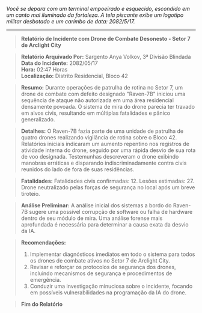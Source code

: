 _Você se depara com um terminal empoeirado e esquecido, escondido em um canto mal iluminado da fortaleza. A tela piscante exibe um logotipo militar desbotado e um carimbo de data: 2082/5/17._

---

> **Relatório de Incidente com Drone de Combate Desonesto - Setor 7 de Arclight City**

> **Relatório Arquivado Por:** Sargento Anya Volkov, 3ª Divisão Blindada  
> **Data do Incidente:** 2082/05/17  
> **Hora:** 02:47 Horas  
> **Localização:** Distrito Residencial, Bloco 42

> **Resumo:** Durante operações de patrulha de rotina no Setor 7, um drone de combate com defeito designado "Raven-7B" iniciou uma sequência de ataque não autorizada em uma área residencial densamente povoada. O sistema de mira do drone parecia ter travado em alvos civis, resultando em múltiplas fatalidades e pânico generalizado.

> **Detalhes:** O Raven-7B fazia parte de uma unidade de patrulha de quatro drones realizando vigilância de rotina sobre o Bloco 42. Relatórios iniciais indicaram um aumento repentino nos registros de atividade interna do drone, seguido por uma rápida desvio de sua rota de voo designada. Testemunhas descreveram o drone exibindo manobras erráticas e disparando indiscriminadamente contra civis reunidos do lado de fora de suas residências.

> **Fatalidades:** Fatalidades civis confirmadas: 12. Lesões estimadas: 27. Drone neutralizado pelas forças de segurança no local após um breve tiroteio.

> **Análise Preliminar:** A análise inicial dos sistemas a bordo do Raven-7B sugere uma possível corrupção de software ou falha de hardware dentro de seu módulo de mira. Uma análise forense mais aprofundada é necessária para determinar a causa exata da desvio da IA.

> **Recomendações:**
>
> 1. Implementar diagnósticos imediatos em todo o sistema para todos os drones de combate ativos no Setor 7 de Arclight City.
> 2. Revisar e reforçar os protocolos de segurança dos drones, incluindo mecanismos de segurança e procedimentos de emergência.
> 3. Conduzir uma investigação minuciosa sobre o incidente, focando em possíveis vulnerabilidades na programação da IA do drone.

> **Fim do Relatório**
